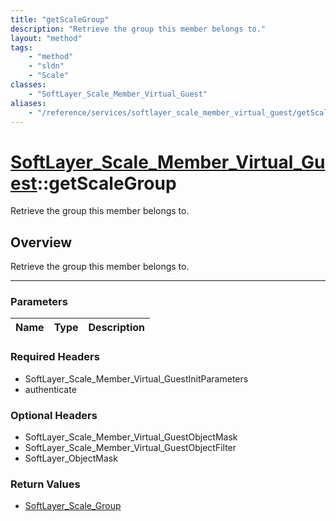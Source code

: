 ```yaml
---
title: "getScaleGroup"
description: "Retrieve the group this member belongs to."
layout: "method"
tags:
    - "method"
    - "sldn"
    - "Scale"
classes:
    - "SoftLayer_Scale_Member_Virtual_Guest"
aliases:
    - "/reference/services/softlayer_scale_member_virtual_guest/getScaleGroup"
---
```

# [SoftLayer_Scale_Member_Virtual_Guest](/reference/services/SoftLayer_Scale_Member_Virtual_Guest)::getScaleGroup


Retrieve the group this member belongs to.


## Overview 
Retrieve the group this member belongs to.

-----

### Parameters 
|Name | Type | Description |
| --- | --- | --- |


### Required Headers
* SoftLayer_Scale_Member_Virtual_GuestInitParameters
* authenticate


### Optional Headers
* SoftLayer_Scale_Member_Virtual_GuestObjectMask
* SoftLayer_Scale_Member_Virtual_GuestObjectFilter
* SoftLayer_ObjectMask

### Return Values
* <a href='/reference/datatypes/SoftLayer_Scale_Group'>SoftLayer_Scale_Group </a>




